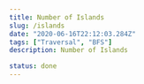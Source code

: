 ```yaml
---
title: Number of Islands
slug: /islands
date: "2020-06-16T22:12:03.284Z"
tags: ["Traversal", "BFS"]
description: Number of Islands

status: done
---
```

